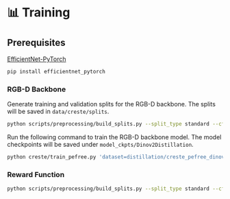 # 📊 Training

## Prerequisites

[EfficientNet-PyTorch](https://github.com/lukemelas/EfficientNet-PyTorch) 

```bash
pip install efficientnet_pytorch
```

### RGB-D Backbone

Generate training and validation splits for the RGB-D backbone. The splits will be saved in `data/creste/splits`.
```bash
python scripts/preprocessing/build_splits.py --split_type standard --cfg_file configs/dataset/distillation/creste_pefree_dinov2.yaml --out_dir data/creste/splits --horizon 50 --hausdorff 0 --min_distance 0
```

Run the following command to train the RGB-D backbone model. The model checkpoints will be saved under `model_ckpts/Dinov2Distillation`.

```bash
python creste/train_pefree.py 'dataset=distillation/creste_pefree_dinov2' 'model=distillation/effnet_ds2_dinov2_128' 'trainer=standard' 'model.batch_size=16' '+wandb_name=creste_mini'
```

### Reward Function 

```bash
python scripts/preprocessing/build_splits.py --split_type standard --cfg_file configs/dataset/traversability/creste_sam2elevtraverse_horizon.yaml --out_dir data/creste/splits --horizon 50 --hausdorff 0.0 --min_distance 0.0 --split_type curvature --overlap 10
```